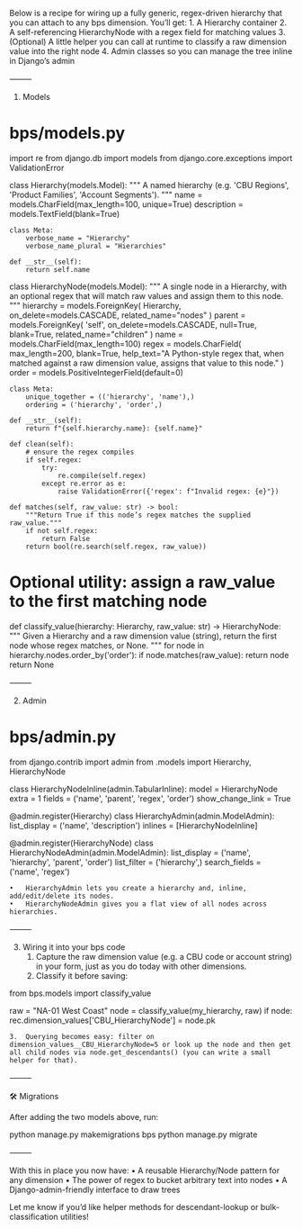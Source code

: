 Below is a recipe for wiring up a fully generic, regex-driven hierarchy that you can attach to any bps dimension.  You’ll get:
	1.	A Hierarchy container
	2.	A self-referencing HierarchyNode with a regex field for matching values
	3.	(Optional) A little helper you can call at runtime to classify a raw dimension value into the right node
	4.	Admin classes so you can manage the tree inline in Django’s admin

⸻

1. Models

# bps/models.py

import re
from django.db import models
from django.core.exceptions import ValidationError

class Hierarchy(models.Model):
    """
    A named hierarchy (e.g. 'CBU Regions', 'Product Families', 'Account Segments').
    """
    name        = models.CharField(max_length=100, unique=True)
    description = models.TextField(blank=True)

    class Meta:
        verbose_name = "Hierarchy"
        verbose_name_plural = "Hierarchies"

    def __str__(self):
        return self.name


class HierarchyNode(models.Model):
    """
    A single node in a Hierarchy, with an optional regex
    that will match raw values and assign them to this node.
    """
    hierarchy = models.ForeignKey(
        Hierarchy,
        on_delete=models.CASCADE,
        related_name="nodes"
    )
    parent    = models.ForeignKey(
        'self',
        on_delete=models.CASCADE,
        null=True, blank=True,
        related_name="children"
    )
    name      = models.CharField(max_length=100)
    regex     = models.CharField(
        max_length=200,
        blank=True,
        help_text="A Python-style regex that, when matched against a raw dimension value, assigns that value to this node."
    )
    order     = models.PositiveIntegerField(default=0)

    class Meta:
        unique_together = (('hierarchy', 'name'),)
        ordering = ('hierarchy', 'order',)

    def __str__(self):
        return f"{self.hierarchy.name}: {self.name}"

    def clean(self):
        # ensure the regex compiles
        if self.regex:
            try:
                re.compile(self.regex)
            except re.error as e:
                raise ValidationError({'regex': f"Invalid regex: {e}"})

    def matches(self, raw_value: str) -> bool:
        """Return True if this node’s regex matches the supplied raw_value."""
        if not self.regex:
            return False
        return bool(re.search(self.regex, raw_value))


# Optional utility: assign a raw_value to the first matching node
def classify_value(hierarchy: Hierarchy, raw_value: str) -> HierarchyNode:
    """
    Given a Hierarchy and a raw dimension value (string),
    return the first node whose regex matches, or None.
    """
    for node in hierarchy.nodes.order_by('order'):
        if node.matches(raw_value):
            return node
    return None


⸻

2. Admin

# bps/admin.py

from django.contrib import admin
from .models import Hierarchy, HierarchyNode

class HierarchyNodeInline(admin.TabularInline):
    model = HierarchyNode
    extra = 1
    fields = ('name', 'parent', 'regex', 'order')
    show_change_link = True

@admin.register(Hierarchy)
class HierarchyAdmin(admin.ModelAdmin):
    list_display = ('name', 'description')
    inlines = [HierarchyNodeInline]


@admin.register(HierarchyNode)
class HierarchyNodeAdmin(admin.ModelAdmin):
    list_display  = ('name', 'hierarchy', 'parent', 'order')
    list_filter   = ('hierarchy',)
    search_fields = ('name', 'regex')

	•	HierarchyAdmin lets you create a hierarchy and, inline, add/edit/delete its nodes.
	•	HierarchyNodeAdmin gives you a flat view of all nodes across hierarchies.

⸻

3. Wiring it into your bps code
	1.	Capture the raw dimension value (e.g. a CBU code or account string) in your form, just as you do today with other dimensions.
	2.	Classify it before saving:

from bps.models import classify_value

raw = "NA-01 West Coast"
node = classify_value(my_hierarchy, raw)
if node:
    rec.dimension_values['CBU_HierarchyNode'] = node.pk


	3.	Querying becomes easy: filter on dimension_values__CBU_HierarchyNode=5 or look up the node and then get all child nodes via node.get_descendants() (you can write a small helper for that).

⸻

🛠️ Migrations

After adding the two models above, run:

python manage.py makemigrations bps
python manage.py migrate


⸻

With this in place you now have:
	•	A reusable Hierarchy/Node pattern for any dimension
	•	The power of regex to bucket arbitrary text into nodes
	•	A Django-admin-friendly interface to draw trees

Let me know if you’d like helper methods for descendant-lookup or bulk-classification utilities!